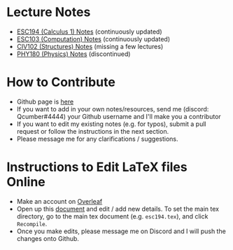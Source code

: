 # Lecture Notes
* [ESC194 (Calculus 1) Notes](http://xueqilin.me/engsci-2t4/esc194/lectures/esc194.pdf) (continuously updated)
* [ESC103 (Computation) Notes](http://xueqilin.me/engsci-2t4/esc103/lectures/esc103.pdf) (continuously updated)
* [CIV102 (Structures) Notes](http://xueqilin.me/engsci-2t4/civ102/lectures/civ102.pdf) (missing a few lectures)
* [PHY180 (Physics) Notes](http://xueqilin.me/engsci-2t4/phy180/lectures/phys180.pdf) (discontinued)

# How to Contribute
* Github page is [here](https://github.com/QiLinXue/engsci-2t4/)
* If you want to add in your own notes/resources, send me (discord: Qcumber#4444) your Github username and I'll make you a contributor
* If you want to edit my existing notes (e.g. for typos), submit a pull request or follow the instructions in the next section.
* Please message me for any clarifications / suggestions.

# Instructions to Edit LaTeX files Online
* Make an account on [Overleaf](https://www.overleaf.com?r=e6f6034f&rm=d&rs=b)
* Open up this [document](https://www.overleaf.com/3163128743tdvybfjhgqvz) and edit / add new details. To set the main tex directory, go to the main tex document (e.g. `esc194.tex`), and click `Recompile`.
* Once you make edits, please message me on Discord and I will push the changes onto Github.